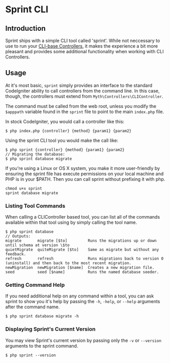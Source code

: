 # Sprint CLI

## Introduction

Sprint ships with a simple CLI tool called 'sprint'. While not neccessary to use to run your [CLI-base Controllers](cli/controllers), it makes the experience a bit more pleasant and provides some additional functionality when working with CLI Controllers.

## Usage

At it's most basic, `sprint` simply provides an interface to the standard CodeIgniter ability to call controllers from the command line. In this case, though, the controllers must extend from `Myth\Controllers\CLIController`. 

The command must be called from the web root, unless you modify the `$apppath` variable found in the `sprint` file to point to the main `index.php` file.

In stock CodeIgniter, you would call a controller like this: 

	$ php index.php {controller} {method} {param1} {param2}

Using the sprint CLI tool you would make the call like: 

	$ php sprint {controller} {method} {param1} {param2}
	// Migrating the database:
	$ php sprint database migrate

If you're using a Linux or OS X system, you make it more user-friendly by ensuring the sprint file has execute permissions on your local machine and PHP is in your $PATH. Then you can call sprint without prefixing it with php.

	chmod u+x sprint
	sprint database migrate

### Listing Tool Commands
When calling a CLIController based tool, you can list all of the commands available within that tool using by simply calling the tool name.

	$ php sprint database
	// Outputs: 
	migrate       migrate [$to]         Runs the migrations up or down until schema at version \$to
	quietMigrate  quiteMigrate [$to]    Same as migrate but without any feedback.
	refresh       refresh               Runs migrations back to version 0 (uninstall) and then back to the most recent migration.
	newMigration  newMigration [$name]  Creates a new migration file.
	seed          seed [$name]          Runs the named database seeder.

### Getting Command Help
If you need additional help on any command within a tool, you can ask sprint to show you it's help by passing the `-h`, `-help`, or `--help` arguments after the command name. 

	$ php sprint database migrate -h

### Displaying Sprint's Current Version
You may view Sprint's current version by passing only the `-v` or `--version` arguments to the sprint command. 

	$ php sprint --version

